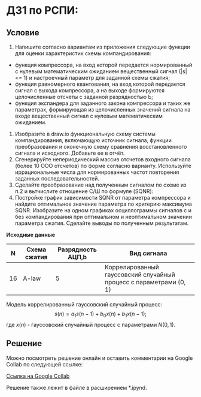 # ДЗ1 по РСПИ:
## Условие
1. Напишите согласно вариантам из приложения следующие функции для оценки характеристик схемы компандирования:
* функция компрессора, на вход которой передается нормированный с нулевым математическим ожиданием вещественный сигнал (|s| <= 1) и настроечный параметр для заданной схемы сжатия;
* функция равномерного квантования, на вход которой передается сигнал с выхода компрессора, а на выходе формируются целочисленные отсчеты с заданной разрядностью Ь;
* функция экспандера для заданного закона компрессора и таких же параметрах, формирующая из целочисленных значений сигнала на входе вещественный сигнал с нулевым математическим ожиданием.
1. Изобразите в draw.іо функциональную схему системы компандирования, включающую источник сигнала, функции преобразования и оконечную схему сравнения восстановленного сигнала и исходного. Добавьте ее в отчёт.
1. Сгенерируйте непериодический массив отсчетов входного сигнала (более 10 ООО отсчетов) по форме согласно варианту. Используйте иррациональные числа для нормированных частот повторения заданных последовательностей.
1. Сделайте преобразование над полученным сигналом по схеме из п.2 и вьтчислите отношение С/Ш по формуле (SQNR):
1. Постройке график зависимости SQNR от параметра компрессора и найдите оптимальное значение параметра по критерию максимума SQNR. Изобразите на одном графиках осциллограммы сигналов с и без компандирования при оптимальном и
неоптимальном значении параметра сжатия. Сделайте выводы по полученным результатам.

**Исходные данные**

N  | Схема сжатия | Разрядность АЦП,b | Вид сигнала 
---|--------------|-------------------|--------------
16 | A-law        | 5                 | Коррелированный гауссовский случайный процесс с параметрами (0, 1)
 
Модель коррелированный гауссовский случайный процесс:
$$s(n) = a_1 s(n - 1) + b_0 x(n) + b_1 x(n - 1);$$
где $x(n)$ - гауссовский случайный процесс с параметрами $N(0, 1).$

## Решение
Можно посмотреть решение онлайн и оставить комментарии на Google Collab по следующей ссылке:
 
[Ссылка на Google Collab](https://colab.research.google.com/drive/1CYvE8E6huC6DDZrXEbwslbk7r5hVKu60?usp=sharing)
 
Решение также лежит в файле в расширением *.ipynd. 